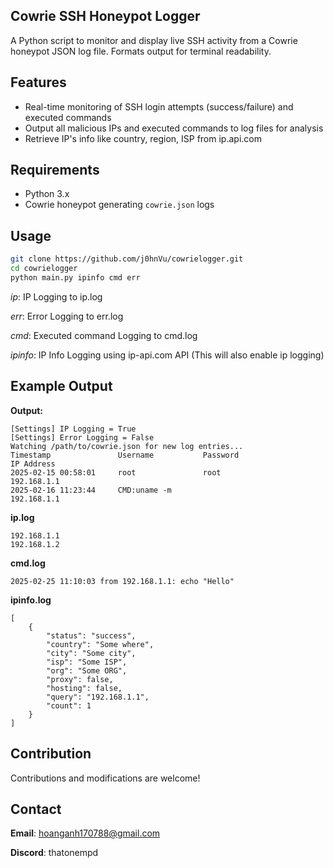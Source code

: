 ## Cowrie SSH Honeypot Logger

A Python script to monitor and display live SSH activity from a Cowrie honeypot JSON log file. Formats output for terminal readability.

## Features
- Real-time monitoring of SSH login attempts (success/failure) and executed commands
- Output all malicious IPs and executed commands to log files for analysis
- Retrieve IP's info like country, region, ISP from ip.api.com

## Requirements
- Python 3.x
- Cowrie honeypot generating `cowrie.json` logs

## Usage
   ```bash
   git clone https://github.com/j0hnVu/cowrielogger.git
   cd cowrielogger
   python main.py ipinfo cmd err
   ```

   *ip*: IP Logging to ip.log

   *err*: Error Logging to err.log

   *cmd*: Executed command Logging to cmd.log

   *ipinfo*: IP Info Logging using ip-api.com API (This will also enable ip logging)

## Example Output

**Output:**
``` 
[Settings] IP Logging = True
[Settings] Error Logging = False
Watching /path/to/cowrie.json for new log entries...
Timestamp               Username           Password                   IP Address                    
2025-02-15 00:58:01     root               root                       192.168.1.1
2025-02-16 11:23:44     CMD:uname -m                                  192.168.1.1
```

**ip.log**
```
192.168.1.1
192.168.1.2
```

**cmd.log**
```
2025-02-25 11:10:03 from 192.168.1.1: echo "Hello"
```

**ipinfo.log**
```
[
    {
        "status": "success",
        "country": "Some where",
        "city": "Some city",
        "isp": "Some ISP",
        "org": "Some ORG",
        "proxy": false,
        "hosting": false,
        "query": "192.168.1.1",
        "count": 1
    }
]
```


## Contribution
Contributions and modifications are welcome!

## Contact
**Email**: hoanganh170788@gmail.com

**Discord**: thatonempd
